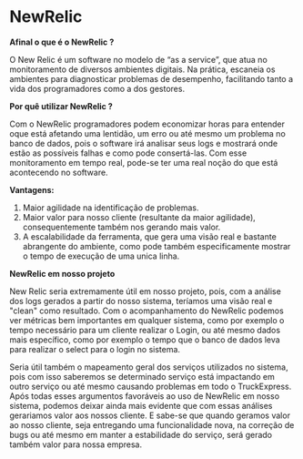 <h1><b>NewRelic</b></h1>

<b>Afinal o que é o NewRelic ?</b>

O New Relic é um software no modelo de “as a service”, que atua no monitoramento de diversos ambientes digitais. 
Na prática, escaneia os ambientes para diagnosticar problemas de desempenho, facilitando tanto a vida dos programadores como a dos gestores.

<b> Por quê utilizar NewRelic ?</b>

Com o NewRelic programadores podem economizar horas para entender oque está afetando uma lentidão, um erro ou até mesmo um problema no 
banco de dados, pois o software irá analisar seus logs e mostrará onde estão as possíveis falhas e como pode consertá-las.
Com esse monitoramento em tempo real, pode-se ter uma real noção do que está acontecendo no software.
 
<b>Vantagens:</b> 
<ol>
<li>Maior agilidade na identificação de problemas.</li>
<li>Maior valor para nosso cliente (resultante da maior agilidade), consequentemente também nos gerando mais valor.</li>
<li>A escalabilidade da ferramenta, que gera uma visão real e bastante abrangente do ambiente, como pode também especificamente mostrar o tempo de execução de uma unica linha.</li>
</ol>

<b>NewRelic em nosso projeto</b>

New Relic seria extremamente útil em nosso projeto, pois, com a análise dos logs gerados a partir do nosso sistema,  teríamos uma visão real e "clean" como resultado. Com o acompanhamento do NewRelic podemos ver métricas bem importantes em 
qualquer sistema, como por exemplo o tempo necessário para um cliente realizar o Login, ou até mesmo dados mais específico, como por exemplo o tempo que o banco de dados leva para realizar o select para o login no sistema.

Seria útil também o mapeamento geral dos serviços utilizados no sistema, pois com isso saberemos se determinado serviço está impactando 
em outro serviço ou até mesmo causando problemas em todo o TruckExpress. 
Após todas esses argumentos favoráveis ao uso de NewRelic em nosso sistema, podemos deixar ainda mais evidente que com essas análises 
gerariamos valor aos nossos cliente. E sabe-se que quando geramos valor ao nosso cliente, seja entregando uma funcionalidade nova,
na correção de bugs ou até mesmo em manter a estabilidade do serviço, será gerado também valor para nossa empresa.
